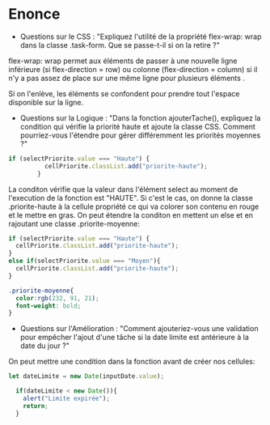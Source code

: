# Enonce

- Questions sur le CSS :
  "Expliquez l'utilité de la propriété flex-wrap: wrap dans la classe .task-form. Que se passe-t-il si on la retire ?"

flex-wrap: wrap permet aux éléments de passer à une nouvelle ligne inférieure (si flex-direction = row) ou colonne (flex-direction = column) si il n'y a pas assez de place sur une même ligne pour plusieurs éléments .

Si on l'enlève, les éléments se confondent pour prendre tout l'espace disponible sur la ligne.

- Questions sur la Logique :
  "Dans la fonction ajouterTache(), expliquez la condition qui vérifie la priorité haute et ajoute la classe CSS. Comment pourriez-vous l'étendre pour gérer différemment les priorités moyennes ?"

```js
if (selectPriorite.value === "Haute") {
          cellPriorite.classList.add("priorite-haute");
        }
```

La conditon vérifie que la valeur dans l'élément select au moment de l'execution de la fonction est "HAUTE". Si c'est le cas, on donne la classe .priorite-haute à la cellule propriété ce qui va colorer son contenu en rouge et le mettre en gras. On peut étendre la conditon en mettent un else et en rajoutant une classe .priorite-moyenne:

```js
if (selectPriorite.value === "Haute") {
  cellPriorite.classList.add("priorite-haute");
}
else if(selectPriorite.value === "Moyen"){
  cellPriorite.classList.add("priorite-haute");
}
```

```css
.priorite-moyenne{
  color:rgb(232, 91, 21);
  font-weight: bold;
}
```


- Questions sur l'Amélioration :
  "Comment ajouteriez-vous une validation pour empêcher l'ajout d'une tâche si la date limite est antérieure à la date du jour ?"

On peut mettre une condition dans la fonction avant de créer nos cellules:

```js
let dateLimite = new Date(inputDate.value);

  if(dateLimite < new Date()){
    alert("Limite expirée");
    return;
  }
```
